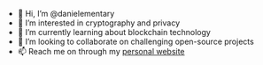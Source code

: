 - 👋 Hi, I’m @danielementary
- 👀 I’m interested in cryptography and privacy
- 🌱 I’m currently learning about blockchain technology
- 💞️ I’m looking to collaborate on challenging open-source projects
- 📫 Reach me on through my [personal website](https://danielemenary.me)
